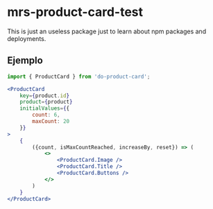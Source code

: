# mrs-product-card-test

This is just an useless package just to learn about npm packages and deployments.

## Ejemplo
```jsx
import { ProductCard } from 'do-product-card';
```

```jsx
<ProductCard 
    key={product.id}
    product={product}
    initialValues={{
        count: 6,
        maxCount: 20
    }}
>
    {
        ({count, isMaxCountReached, increaseBy, reset}) => (
            <>
                <ProductCard.Image />
                <ProductCard.Title />
                <ProductCard.Buttons />
            </>
        )
    }
</ProductCard>
```
